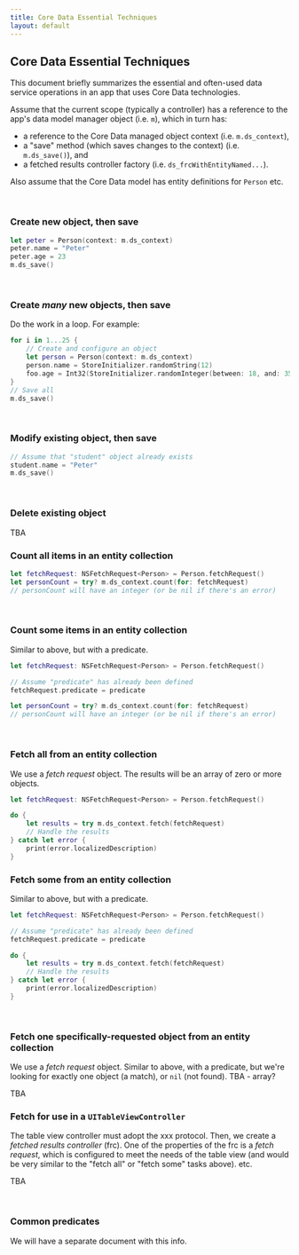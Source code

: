 ```yaml
---
title: Core Data Essential Techniques
layout: default
---
```


## Core Data Essential Techniques

This document briefly summarizes the essential and often-used data service operations in an app that uses Core Data technologies. 

Assume that the current scope (typically a controller) has a reference to the app's data model manager object (i.e. `m`), which in turn has:
* a reference to the Core Data managed object context (i.e. `m.ds_context`), 
* a "save" method (which saves changes to the context) (i.e. `m.ds_save()`), and
* a fetched results controller factory (i.e. `ds_frcWithEntityNamed...`). 

Also assume that the Core Data model has entity definitions for `Person` etc. 

<br>

### Create new object, then save

```swift
let peter = Person(context: m.ds_context)
peter.name = "Peter"
peter.age = 23
m.ds_save()
```

<br>

### Create *many* new objects, then save

Do the work in a loop. For example: 

```swift
for i in 1...25 {
    // Create and configure an object
    let person = Person(context: m.ds_context)
    person.name = StoreInitializer.randomString(12)
    foo.age = Int32(StoreInitializer.randomInteger(between: 18, and: 35))
}
// Save all
m.ds_save()
```

<br>

### Modify existing object, then save

```swift
// Assume that "student" object already exists
student.name = "Peter"
m.ds_save()
```

<br>

### Delete existing object

TBA

### Count all items in an entity collection

```swift
let fetchRequest: NSFetchRequest<Person> = Person.fetchRequest()
let personCount = try? m.ds_context.count(for: fetchRequest)
// personCount will have an integer (or be nil if there's an error)
```

<br>

### Count some items in an entity collection

Similar to above, but with a predicate. 

```swift
let fetchRequest: NSFetchRequest<Person> = Person.fetchRequest()

// Assume "predicate" has already been defined
fetchRequest.predicate = predicate

let personCount = try? m.ds_context.count(for: fetchRequest)
// personCount will have an integer (or be nil if there's an error)
```


<br>

### Fetch all from an entity collection 

We use a *fetch request* object. The results will be an array of zero or more objects. 

```swift
let fetchRequest: NSFetchRequest<Person> = Person.fetchRequest()

do {
    let results = try m.ds_context.fetch(fetchRequest)
    // Handle the results
} catch let error {
    print(error.localizedDescription)
}
```

### Fetch some from an entity collection 

Similar to above, but with a predicate. 

```swift
let fetchRequest: NSFetchRequest<Person> = Person.fetchRequest()

// Assume "predicate" has already been defined
fetchRequest.predicate = predicate

do {
    let results = try m.ds_context.fetch(fetchRequest)
    // Handle the results
} catch let error {
    print(error.localizedDescription)
}
```

<br>

### Fetch one specifically-requested object from an entity collection

We use a *fetch request* object. Similar to above, with a predicate, but we're looking for exactly one object (a match), or `nil` (not found). TBA - array? 

TBA

### Fetch for use in a `UITableViewController`

The table view controller must adopt the xxx protocol. Then, we create a *fetched results controller* (frc). One of the properties of the frc is a *fetch request*, which is configured to meet the needs of the table view (and would be very similar to the "fetch all" or "fetch some" tasks above). 
etc.

TBA

<br>

### Common predicates

We will have a separate document with this info.

<br>
